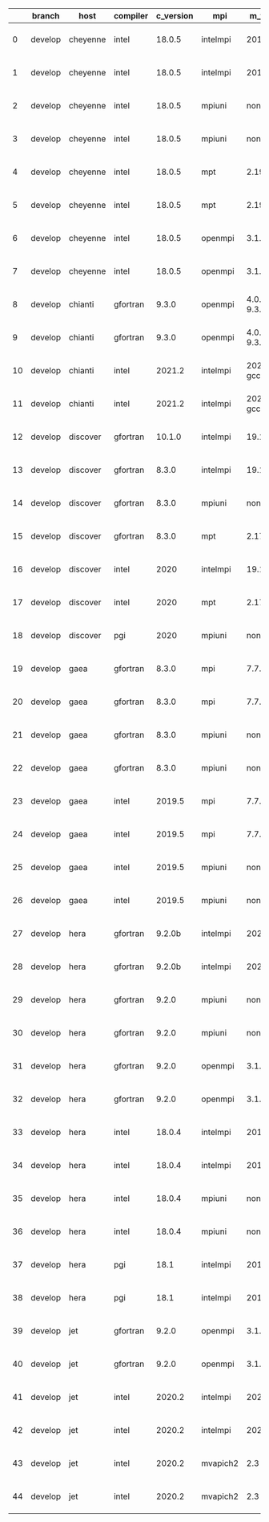 |    | branch   | host     | compiler   | c_version   | mpi      | m_version          | o_g   | os     | build   | u_pass   | u_fail   | s_pass   | s_fail   | e_pass   | e_fail   |   nuopc_pass |   nuopc_fail | hash                 | git_hash                                                                                                   | modified            |
|----|----------|----------|------------|-------------|----------|--------------------|-------|--------|---------|----------|----------|----------|----------|----------|----------|--------------|--------------|----------------------|------------------------------------------------------------------------------------------------------------|---------------------|
|  0 | develop  | cheyenne | intel      | 18.0.5      | intelmpi | 2018.4.274         | O     | Linux  | Pass    | 13685    | 0        | 49       | 0        | 80       | 0        |           50 |            0 | v8.3.0b08-1-gd4bb168 | [artifacts](https://github.com/esmf-org/esmf-test-artifacts/tree/7af543ad9c81747414e3bd4809018f00a34302cd) | 02/24/2022_18:24:53 |
|  1 | develop  | cheyenne | intel      | 18.0.5      | intelmpi | 2018.4.274         | g     | Linux  | Pass    | 13685    | 0        | 49       | 0        | 80       | 0        |           50 |            0 | v8.3.0b08-1-gd4bb168 | [artifacts](https://github.com/esmf-org/esmf-test-artifacts/tree/7af543ad9c81747414e3bd4809018f00a34302cd) | 02/24/2022_18:24:53 |
|  2 | develop  | cheyenne | intel      | 18.0.5      | mpiuni   | none               | O     | Linux  | Pass    | 12158    | 0        | 8        | 0        | 43       | 0        |            0 |           50 | v8.3.0b08-1-gd4bb168 | [artifacts](https://github.com/esmf-org/esmf-test-artifacts/tree/7af543ad9c81747414e3bd4809018f00a34302cd) | 02/24/2022_18:24:53 |
|  3 | develop  | cheyenne | intel      | 18.0.5      | mpiuni   | none               | g     | Linux  | Pass    | 12158    | 0        | 8        | 0        | 43       | 0        |            0 |           50 | v8.3.0b08-1-gd4bb168 | [artifacts](https://github.com/esmf-org/esmf-test-artifacts/tree/7af543ad9c81747414e3bd4809018f00a34302cd) | 02/24/2022_18:24:53 |
|  4 | develop  | cheyenne | intel      | 18.0.5      | mpt      | 2.19               | O     | Linux  | Pass    | 13685    | 0        | 49       | 0        | 80       | 0        |           50 |            0 | v8.3.0b08-1-gd4bb168 | [artifacts](https://github.com/esmf-org/esmf-test-artifacts/tree/7af543ad9c81747414e3bd4809018f00a34302cd) | 02/24/2022_18:24:53 |
|  5 | develop  | cheyenne | intel      | 18.0.5      | mpt      | 2.19               | g     | Linux  | Pass    | 13685    | 0        | 49       | 0        | 80       | 0        |           50 |            0 | v8.3.0b08-1-gd4bb168 | [artifacts](https://github.com/esmf-org/esmf-test-artifacts/tree/7af543ad9c81747414e3bd4809018f00a34302cd) | 02/24/2022_18:24:53 |
|  6 | develop  | cheyenne | intel      | 18.0.5      | openmpi  | 3.1.4              | O     | Linux  | Pass    | 13685    | 0        | 49       | 0        | 80       | 0        |           50 |            0 | v8.3.0b08-1-gd4bb168 | [artifacts](https://github.com/esmf-org/esmf-test-artifacts/tree/7af543ad9c81747414e3bd4809018f00a34302cd) | 02/24/2022_18:24:53 |
|  7 | develop  | cheyenne | intel      | 18.0.5      | openmpi  | 3.1.4              | g     | Linux  | Pass    | 13685    | 0        | 49       | 0        | 80       | 0        |           50 |            0 | v8.3.0b08-1-gd4bb168 | [artifacts](https://github.com/esmf-org/esmf-test-artifacts/tree/7af543ad9c81747414e3bd4809018f00a34302cd) | 02/24/2022_18:24:53 |
|  8 | develop  | chianti  | gfortran   | 9.3.0       | openmpi  | 4.0.5-gcc-9.3.0    | O     | Linux  | Pass    | 13685    | 0        | 49       | 0        | 80       | 0        |           44 |            6 | v8.3.0b08-1-gd4bb168 | [artifacts](https://github.com/esmf-org/esmf-test-artifacts/tree/4db8b79b2701034564a8f9f02c179af69258c920) | 02/24/2022_18:25:25 |
|  9 | develop  | chianti  | gfortran   | 9.3.0       | openmpi  | 4.0.5-gcc-9.3.0    | g     | Linux  | Pass    | 13685    | 0        | 49       | 0        | 80       | 0        |           44 |            6 | v8.3.0b08-1-gd4bb168 | [artifacts](https://github.com/esmf-org/esmf-test-artifacts/tree/4db8b79b2701034564a8f9f02c179af69258c920) | 02/24/2022_18:25:25 |
| 10 | develop  | chianti  | intel      | 2021.2      | intelmpi | 2021.2.0-gcc-9.3.0 | O     | Linux  | Pass    | 13685    | 0        | 49       | 0        | 80       | 0        |           44 |            6 | v8.3.0b08-1-gd4bb168 | [artifacts](https://github.com/esmf-org/esmf-test-artifacts/tree/4db8b79b2701034564a8f9f02c179af69258c920) | 02/24/2022_18:25:25 |
| 11 | develop  | chianti  | intel      | 2021.2      | intelmpi | 2021.2.0-gcc-9.3.0 | g     | Linux  | Pass    | 13685    | 0        | 49       | 0        | 80       | 0        |           44 |            6 | v8.3.0b08-1-gd4bb168 | [artifacts](https://github.com/esmf-org/esmf-test-artifacts/tree/4db8b79b2701034564a8f9f02c179af69258c920) | 02/24/2022_18:25:25 |
| 12 | develop  | discover | gfortran   | 10.1.0      | intelmpi | 19.1.3.304         | g     | Linux  | Pass    | 13670    | 15       | 49       | 0        | 80       | 0        |           50 |            0 | v8.3.0b08-1-gd4bb168 | [artifacts](https://github.com/esmf-org/esmf-test-artifacts/tree/cece662812951dd28f9287f26f76320a99fab4fb) | 02/24/2022_18:25:55 |
| 13 | develop  | discover | gfortran   | 8.3.0       | intelmpi | 19.1.3.304         | g     | Linux  | Pass    | 13670    | 15       | 49       | 0        | 80       | 0        |           50 |            0 | v8.3.0b08-1-gd4bb168 | [artifacts](https://github.com/esmf-org/esmf-test-artifacts/tree/cece662812951dd28f9287f26f76320a99fab4fb) | 02/24/2022_18:25:55 |
| 14 | develop  | discover | gfortran   | 8.3.0       | mpiuni   | none               | g     | Linux  | Pass    | 12158    | 0        | 8        | 0        | 43       | 0        |            0 |           50 | v8.3.0b08-1-gd4bb168 | [artifacts](https://github.com/esmf-org/esmf-test-artifacts/tree/cece662812951dd28f9287f26f76320a99fab4fb) | 02/24/2022_18:25:55 |
| 15 | develop  | discover | gfortran   | 8.3.0       | mpt      | 2.17               | g     | Linux  | Pass    | 13685    | 0        | 49       | 0        | 80       | 0        |           46 |            4 | v8.3.0b08-1-gd4bb168 | [artifacts](https://github.com/esmf-org/esmf-test-artifacts/tree/cece662812951dd28f9287f26f76320a99fab4fb) | 02/24/2022_18:25:55 |
| 16 | develop  | discover | intel      | 2020        | intelmpi | 19.1.3.304         | g     | Linux  | Pass    | 13685    | 0        | 49       | 0        | 80       | 0        |           50 |            0 | v8.3.0b08-1-gd4bb168 | [artifacts](https://github.com/esmf-org/esmf-test-artifacts/tree/cece662812951dd28f9287f26f76320a99fab4fb) | 02/24/2022_18:25:55 |
| 17 | develop  | discover | intel      | 2020        | mpt      | 2.17               | g     | Linux  | Pass    | 13685    | 0        | 49       | 0        | 80       | 0        |           50 |            0 | v8.3.0b08-1-gd4bb168 | [artifacts](https://github.com/esmf-org/esmf-test-artifacts/tree/cece662812951dd28f9287f26f76320a99fab4fb) | 02/24/2022_18:25:55 |
| 18 | develop  | discover | pgi        | 2020        | mpiuni   | none               | g     | Linux  | Pass    | 11536    | 622      | 4        | 4        | 40       | 3        |            0 |           50 | v8.3.0b08-1-gd4bb168 | [artifacts](https://github.com/esmf-org/esmf-test-artifacts/tree/cece662812951dd28f9287f26f76320a99fab4fb) | 02/24/2022_18:25:55 |
| 19 | develop  | gaea     | gfortran   | 8.3.0       | mpi      | 7.7.11             | O     | Unicos | Pass    | 13684    | 1        | 49       | 0        | 80       | 0        |           47 |            3 | v8.3.0b08-1-gd4bb168 | 96881748564c3a758b4532e16c376ca637af592e                                                                   | 02/24/2022_18:17:49 |
| 20 | develop  | gaea     | gfortran   | 8.3.0       | mpi      | 7.7.11             | g     | Unicos | Pass    | 13684    | 1        | 49       | 0        | 80       | 0        |           47 |            3 | v8.3.0b08-1-gd4bb168 | 96881748564c3a758b4532e16c376ca637af592e                                                                   | 02/24/2022_18:17:49 |
| 21 | develop  | gaea     | gfortran   | 8.3.0       | mpiuni   | none               | O     | Unicos | Pass    | 12158    | 0        | 8        | 0        | 43       | 0        |            0 |           50 | v8.3.0b08-1-gd4bb168 | 96881748564c3a758b4532e16c376ca637af592e                                                                   | 02/24/2022_18:17:49 |
| 22 | develop  | gaea     | gfortran   | 8.3.0       | mpiuni   | none               | g     | Unicos | Pass    | 12158    | 0        | 8        | 0        | 43       | 0        |            0 |           50 | v8.3.0b08-1-gd4bb168 | 96881748564c3a758b4532e16c376ca637af592e                                                                   | 02/24/2022_18:17:49 |
| 23 | develop  | gaea     | intel      | 2019.5      | mpi      | 7.7.11             | O     | Unicos | Pass    | 13670    | 15       | 49       | 0        | 80       | 0        |           47 |            3 | v8.3.0b08-1-gd4bb168 | 96881748564c3a758b4532e16c376ca637af592e                                                                   | 02/24/2022_18:17:49 |
| 24 | develop  | gaea     | intel      | 2019.5      | mpi      | 7.7.11             | g     | Unicos | Pass    | 13670    | 15       | 49       | 0        | 80       | 0        |           47 |            3 | v8.3.0b08-1-gd4bb168 | 96881748564c3a758b4532e16c376ca637af592e                                                                   | 02/24/2022_18:17:49 |
| 25 | develop  | gaea     | intel      | 2019.5      | mpiuni   | none               | O     | Unicos | Pass    | 12143    | 15       | 8        | 0        | 43       | 0        |            0 |           50 | v8.3.0b08-1-gd4bb168 | 96881748564c3a758b4532e16c376ca637af592e                                                                   | 02/24/2022_18:17:49 |
| 26 | develop  | gaea     | intel      | 2019.5      | mpiuni   | none               | g     | Unicos | Pass    | 12143    | 15       | 8        | 0        | 43       | 0        |            0 |           50 | v8.3.0b08-1-gd4bb168 | 96881748564c3a758b4532e16c376ca637af592e                                                                   | 02/24/2022_18:17:49 |
| 27 | develop  | hera     | gfortran   | 9.2.0b      | intelmpi | 2020               | O     | Linux  | Pass    | 0        | 8807     | 0        | 49       | 0        | 80       |            0 |           50 | v8.3.0b08-1-gd4bb168 | 28e4363af3793d1fffb26ded7b75fe808d521bcb                                                                   | 02/24/2022_18:18:27 |
| 28 | develop  | hera     | gfortran   | 9.2.0b      | intelmpi | 2020               | g     | Linux  | Pass    | 0        | 8807     | 0        | 49       | 0        | 80       |            0 |           50 | v8.3.0b08-1-gd4bb168 | 28e4363af3793d1fffb26ded7b75fe808d521bcb                                                                   | 02/24/2022_18:18:27 |
| 29 | develop  | hera     | gfortran   | 9.2.0       | mpiuni   | none               | O     | Linux  | Pass    | 12158    | 0        | 8        | 0        | 43       | 0        |            0 |           50 | v8.3.0b08-1-gd4bb168 | 28e4363af3793d1fffb26ded7b75fe808d521bcb                                                                   | 02/24/2022_18:18:27 |
| 30 | develop  | hera     | gfortran   | 9.2.0       | mpiuni   | none               | g     | Linux  | Pass    | 12158    | 0        | 8        | 0        | 43       | 0        |            0 |           50 | v8.3.0b08-1-gd4bb168 | 28e4363af3793d1fffb26ded7b75fe808d521bcb                                                                   | 02/24/2022_18:18:27 |
| 31 | develop  | hera     | gfortran   | 9.2.0       | openmpi  | 3.1.4              | O     | Linux  | Pass    | 13685    | 0        | 49       | 0        | 80       | 0        |           50 |            0 | v8.3.0b08-1-gd4bb168 | 28e4363af3793d1fffb26ded7b75fe808d521bcb                                                                   | 02/24/2022_18:18:27 |
| 32 | develop  | hera     | gfortran   | 9.2.0       | openmpi  | 3.1.4              | g     | Linux  | Pass    | 13685    | 0        | 49       | 0        | 80       | 0        |           50 |            0 | v8.3.0b08-1-gd4bb168 | 28e4363af3793d1fffb26ded7b75fe808d521bcb                                                                   | 02/24/2022_18:18:27 |
| 33 | develop  | hera     | intel      | 18.0.4      | intelmpi | 2018.4.274         | O     | Linux  | Pass    | 13685    | 0        | 49       | 0        | 80       | 0        |           50 |            0 | v8.3.0b08-1-gd4bb168 | 28e4363af3793d1fffb26ded7b75fe808d521bcb                                                                   | 02/24/2022_18:18:27 |
| 34 | develop  | hera     | intel      | 18.0.4      | intelmpi | 2018.4.274         | g     | Linux  | Pass    | 13685    | 0        | 49       | 0        | 80       | 0        |           50 |            0 | v8.3.0b08-1-gd4bb168 | 28e4363af3793d1fffb26ded7b75fe808d521bcb                                                                   | 02/24/2022_18:18:27 |
| 35 | develop  | hera     | intel      | 18.0.4      | mpiuni   | none               | O     | Linux  | Pass    | 12158    | 0        | 8        | 0        | 43       | 0        |            0 |           50 | v8.3.0b08-1-gd4bb168 | 28e4363af3793d1fffb26ded7b75fe808d521bcb                                                                   | 02/24/2022_18:18:27 |
| 36 | develop  | hera     | intel      | 18.0.4      | mpiuni   | none               | g     | Linux  | Pass    | 12158    | 0        | 8        | 0        | 43       | 0        |            0 |           50 | v8.3.0b08-1-gd4bb168 | 28e4363af3793d1fffb26ded7b75fe808d521bcb                                                                   | 02/24/2022_18:18:27 |
| 37 | develop  | hera     | pgi        | 18.1        | intelmpi | 2018.0.4           | O     | Linux  | Fail    | fail     | fail     | fail     | fail     | fail     | fail     |            0 |           50 | v8.3.0b08-1-gd4bb168 | 28e4363af3793d1fffb26ded7b75fe808d521bcb                                                                   | 02/24/2022_18:18:27 |
| 38 | develop  | hera     | pgi        | 18.1        | intelmpi | 2018.0.4           | g     | Linux  | Fail    | fail     | fail     | fail     | fail     | fail     | fail     |            0 |           50 | v8.3.0b08-1-gd4bb168 | 28e4363af3793d1fffb26ded7b75fe808d521bcb                                                                   | 02/24/2022_18:18:27 |
| 39 | develop  | jet      | gfortran   | 9.2.0       | openmpi  | 3.1.4              | O     | Linux  | Pass    | 13685    | 0        | 49       | 0        | 80       | 0        |           50 |            0 | v8.3.0b08-1-gd4bb168 | 61c590014c1e452f457cd3c453440e378b3d9b4c                                                                   | 02/24/2022_18:19:03 |
| 40 | develop  | jet      | gfortran   | 9.2.0       | openmpi  | 3.1.4              | g     | Linux  | Pass    | 13685    | 0        | 49       | 0        | 80       | 0        |           50 |            0 | v8.3.0b08-1-gd4bb168 | 61c590014c1e452f457cd3c453440e378b3d9b4c                                                                   | 02/24/2022_18:19:03 |
| 41 | develop  | jet      | intel      | 2020.2      | intelmpi | 2020.2             | O     | Linux  | Pass    | 13685    | 0        | 49       | 0        | 80       | 0        |           50 |            0 | v8.3.0b08-1-gd4bb168 | 61c590014c1e452f457cd3c453440e378b3d9b4c                                                                   | 02/24/2022_18:19:03 |
| 42 | develop  | jet      | intel      | 2020.2      | intelmpi | 2020.2             | g     | Linux  | Pass    | 13685    | 0        | 49       | 0        | 80       | 0        |           50 |            0 | v8.3.0b08-1-gd4bb168 | 61c590014c1e452f457cd3c453440e378b3d9b4c                                                                   | 02/24/2022_18:19:03 |
| 43 | develop  | jet      | intel      | 2020.2      | mvapich2 | 2.3                | O     | Linux  | Pass    | 13685    | 0        | 49       | 0        | 80       | 0        |           44 |            6 | v8.3.0b08-1-gd4bb168 | 61c590014c1e452f457cd3c453440e378b3d9b4c                                                                   | 02/24/2022_18:19:03 |
| 44 | develop  | jet      | intel      | 2020.2      | mvapich2 | 2.3                | g     | Linux  | Pass    | 13685    | 0        | 49       | 0        | 80       | 0        |           44 |            6 | v8.3.0b08-1-gd4bb168 | 61c590014c1e452f457cd3c453440e378b3d9b4c                                                                   | 02/24/2022_18:19:03 |